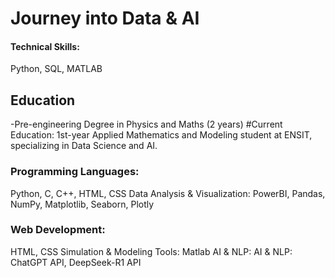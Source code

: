 # Journey into Data & AI

#### Technical Skills:
Python, SQL, MATLAB

## Education
-Pre-engineering Degree in Physics and Maths (2 years)
#Current Education:
  1st-year Applied Mathematics and Modeling student at ENSIT, specializing in Data Science and AI.

### Programming Languages:
Python, C, C++, HTML, CSS
Data Analysis & Visualization:
PowerBI, Pandas, NumPy, Matplotlib, Seaborn, Plotly
### Web Development:
HTML, CSS
Simulation & Modeling Tools:
Matlab
AI & NLP:
AI & NLP: ChatGPT API, DeepSeek-R1 API




